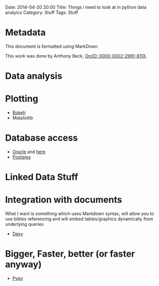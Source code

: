 Date: 2014-04-20 20:00
Title: Things i need to look at in python data analyics
Category: Stuff
Tags: Stuff

# Metadata

This document is formatted using MarkDown

This work was done by Anthony Beck, [OrcID: 0000-0002-2991-811X](http://orcid.org/0000-0002-2991-811X).

# Data analysis

# Plotting

* [Bokeh](http://continuum.io/blog/bokeh-0.4.4)
* Matplotlib

# Database access

* [Oracle](http://iambusychangingtheworld.blogspot.co.uk/2013/06/python-oracle-sqlalchemy-on-ubuntu-1304.html) and [here](http://www.vmsodbc.com/developer/languages/python/index.html)
* [Postgres](http://chtd.ru/blog/bystraya-rabota-s-postgres-pod-pypy/?lang=en)

# Linked Data Stuff

# Integration with documents

What I want is something which uses Markdown syntax, will allow you to use bibtex referencing and will embed tables/graphics dynamically from underlying queries

* [Dexy](http://www.dexy.it/)

# Bigger, Faster, better (or faster anyway)

* [Pypy](http://pypy.org/)